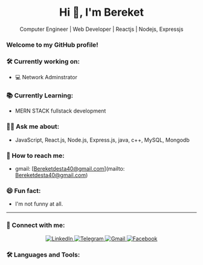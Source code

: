 

<h1 align="center">Hi 👋, I'm Bereket</h1>

<p align="center">
  Computer Engineer | Web Developer | Reactjs | Nodejs, Expressjs 
</p>

### Welcome to my GitHub profile!


### 🛠️ Currently working on:
- 💻 Network Adminstrator

### 📚 Currently Learning:
- MERN STACK fullstack development

### 🧑‍💻 Ask me about:
- JavaScript, React.js, Node.js, Express.js, java, c++, MySQL, Mongodb

### 📧 How to reach me:
- gmail: [Bereketdesta40@gmail.com](mailto: Bereketdesta40@gmail.com)

### 😄 Fun fact:
- I'm not funny at all.

---

### 🤝 Connect with me:
<p align="center">
   <a href="https://www.linkedin.com" target="_blank">
    <img src="https://img.shields.io/badge/LinkedIn-0077B5?style=for-the-badge&logo=linkedin&logoColor=white" alt="LinkedIn" />
  </a>
  <a href="https://t.me" target="_blank">
    <img src="https://img.shields.io/badge/Telegram-2CA5E0?style=for-the-badge&logo=telegram&logoColor=white" alt="Telegram" />
  </a>
  <a href="mailto:bereketdesta40@gmail.com">
    <img src="https://img.shields.io/badge/Gmail-D14836?style=for-the-badge&logo=gmail&logoColor=white" alt="Gmail" />
  </a>
  <a href="https://www.facebook.com" target="_blank">
    <img src="https://img.shields.io/badge/Facebook-1877F2?style=for-the-badge&logo=facebook&logoColor=white" alt="Facebook" />
  </a>
</p>



### 🛠 Languages and Tools:
<p align="center">
  <img src="https://cdn4.iconfinder.com/data/icons/flat-brand-logo-2/512/html5-512.png" alt="html5" width="40" height="40" style="max-width: 100%;/>
  
</p>
